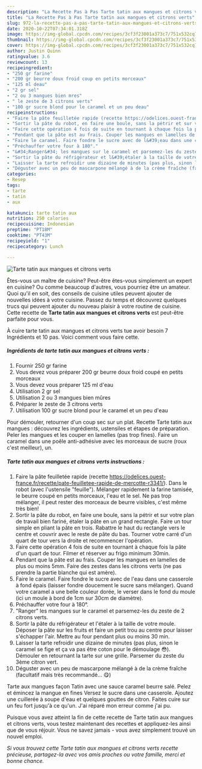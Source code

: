 ```yaml
---
description: "La Recette Pas à Pas Tarte tatin aux mangues et citrons verts"
title: "La Recette Pas à Pas Tarte tatin aux mangues et citrons verts"
slug: 972-la-recette-pas-a-pas-tarte-tatin-aux-mangues-et-citrons-verts
date: 2020-10-22T07:34:01.318Z
image: https://img-global.cpcdn.com/recipes/3cf3f23001a373c7/751x532cq70/tarte-tatin-aux-mangues-et-citrons-verts-photo-principale-de-la-recette.jpg
thumbnail: https://img-global.cpcdn.com/recipes/3cf3f23001a373c7/751x532cq70/tarte-tatin-aux-mangues-et-citrons-verts-photo-principale-de-la-recette.jpg
cover: https://img-global.cpcdn.com/recipes/3cf3f23001a373c7/751x532cq70/tarte-tatin-aux-mangues-et-citrons-verts-photo-principale-de-la-recette.jpg
author: Justin Quinn
ratingvalue: 3.6
reviewcount: 13
recipeingredient:
- "250 gr farine"
- "200 gr beurre doux froid coup en petits morceaux"
- "125 ml deau"
- "2 gr sel"
- "2 ou 3 mangues bien mres"
- " le zeste de 3 citrons verts"
- "100 gr sucre blond pour le caramel et un peu deau"
recipeinstructions:
- "Faire la pâte feuilletée rapide (recette https://odelices.ouest-france.fr/recette/pate-feuilletee-rapide-de-mercotte-r3341/). Dans le robot (avec l&#39;ustensile &#34;feuille&#34;). Mélanger rapidement la farine tamisée, le beurre coupé en petits morceaux, l&#39;eau et le sel. Ne pas trop mélanger, il peut rester des morceaux de beurre visibles, c&#39;est même très bien!"
- "Sortir la pâte du robot, en faire une boule, sans la pétrir et sur votre plan de travail bien fariné, étaler la pâte en un grand rectangle. Faire un tour simple en pliant la pâte en trois. Rabattre le haut du rectangle vers le centre et couvrir avec le reste de pâte du bas. Tourner votre carré d&#39;un quart de tour vers la droite et recommencer l&#39;opération."
- "Faire cette opération 4 fois de suite en tournant à chaque fois la pâte d&#39;un quart de tour. Filmer et réserver au frigo minimum 30min."
- "Pendant que la pâte est au frais. Couper les mangues en lamelles de plus ou moins 5mm. Faire des zestes dans les citrons verts (ne pas prendre la partie blanche qui est amère)."
- "Faire le caramel. Faire fondre le sucre avec de l&#39;eau dans une casserole à fond épais (laisser fondre doucement le sucre sans mélanger). Quand votre caramel a une belle couleur dorée, le verser dans le fond du moule (ici un moule à bord de 1cm sur 30cm de diamètre)."
- "Préchauffer votre four à 180°."
- "&#34;Ranger&#34; les mangues sur le caramel et parsemez-les du zeste de 2 citrons verts."
- "Sortir la pâte du réfrigérateur et l&#39;étaler à la taille de votre moule. Déposer la pâte sur les fruits et faire un petit trou au centre pour laisser s&#39;échapper l&#39;air. Mettre au four pendant plus ou moins 30 min."
- "Laisser la tarte refroidir une dizaine de minutes (pas plus, sinon le caramel se fige et ça va pas être coton pour le démoulage 😳). Démouler en retournant la tarte sur une grille. Parsemer du zeste du 3ème citron vert."
- "Déguster avec un peu de mascarpone mélangé à de la crème fraîche (facultatif mais très recommandé... 😋)"
categories:
- Resep
tags:
- tarte
- tatin
- aux

katakunci: tarte tatin aux 
nutrition: 250 calories
recipecuisine: Indonesian
preptime: "PT18M"
cooktime: "PT43M"
recipeyield: "1"
recipecategory: Lunch

---
```



![Tarte tatin aux mangues et citrons verts](https://img-global.cpcdn.com/recipes/3cf3f23001a373c7/751x532cq70/tarte-tatin-aux-mangues-et-citrons-verts-photo-principale-de-la-recette.jpg)

Êtes-vous un maître de cuisine? Peut-être êtes-vous simplement un expert en cuisine? Ou comme beaucoup d'autres, vous pourriez être un amateur. Quoi qu'il en soit, des conseils de cuisine utiles peuvent ajouter de nouvelles idées à votre cuisine. Passez du temps et découvrez quelques trucs qui peuvent ajouter du nouveau plaisir à votre routine de cuisine. Cette recette de <strong> Tarte tatin aux mangues et citrons verts </strong> est peut-être parfaite pour vous.

<!--inarticleads1-->

À cuire tarte tatin aux mangues et citrons verts tue avoir besoin 7 Ingrédients et 10 pas. Voici comment vous faire cette.

##### Ingrédients de tarte tatin aux mangues et citrons verts :

1. Fournir 250 gr farine
1. Vous devez vous préparer 200 gr beurre doux froid coupé en petits morceaux
1. Vous devez vous préparer 125 ml d&#39;eau
1. Utilisation 2 gr sel
1. Utilisation 2 ou 3 mangues bien mûres
1. Préparer  le zeste de 3 citrons verts
1. Utilisation 100 gr sucre blond pour le caramel et un peu d&#39;eau


Pour démouler, retourner d&#39;un coup sec sur un plat. Recette Tarte tatin aux mangues : découvrez les ingrédients, ustensiles et étapes de préparation. Peler les mangues et les couper en lamelles (pas trop fines). Faire un caramel dans une poêle anti-adhésive avec les morceaux de sucre (roux c&#39;est meilleur), un. 

<!--inarticleads2-->

##### Tarte tatin aux mangues et citrons verts instructions :

1. Faire la pâte feuilletée rapide (recette https://odelices.ouest-france.fr/recette/pate-feuilletee-rapide-de-mercotte-r3341/). Dans le robot (avec l&#39;ustensile &#34;feuille&#34;). Mélanger rapidement la farine tamisée, le beurre coupé en petits morceaux, l&#39;eau et le sel. Ne pas trop mélanger, il peut rester des morceaux de beurre visibles, c&#39;est même très bien!
1. Sortir la pâte du robot, en faire une boule, sans la pétrir et sur votre plan de travail bien fariné, étaler la pâte en un grand rectangle. Faire un tour simple en pliant la pâte en trois. Rabattre le haut du rectangle vers le centre et couvrir avec le reste de pâte du bas. Tourner votre carré d&#39;un quart de tour vers la droite et recommencer l&#39;opération.
1. Faire cette opération 4 fois de suite en tournant à chaque fois la pâte d&#39;un quart de tour. Filmer et réserver au frigo minimum 30min.
1. Pendant que la pâte est au frais. Couper les mangues en lamelles de plus ou moins 5mm. Faire des zestes dans les citrons verts (ne pas prendre la partie blanche qui est amère).
1. Faire le caramel. Faire fondre le sucre avec de l&#39;eau dans une casserole à fond épais (laisser fondre doucement le sucre sans mélanger). Quand votre caramel a une belle couleur dorée, le verser dans le fond du moule (ici un moule à bord de 1cm sur 30cm de diamètre).
1. Préchauffer votre four à 180°.
1. &#34;Ranger&#34; les mangues sur le caramel et parsemez-les du zeste de 2 citrons verts.
1. Sortir la pâte du réfrigérateur et l&#39;étaler à la taille de votre moule. Déposer la pâte sur les fruits et faire un petit trou au centre pour laisser s&#39;échapper l&#39;air. Mettre au four pendant plus ou moins 30 min.
1. Laisser la tarte refroidir une dizaine de minutes (pas plus, sinon le caramel se fige et ça va pas être coton pour le démoulage 😳). Démouler en retournant la tarte sur une grille. Parsemer du zeste du 3ème citron vert.
1. Déguster avec un peu de mascarpone mélangé à de la crème fraîche (facultatif mais très recommandé... 😋)


Tarte aux mangues façon Tatin avec une sauce caramel beurre salé. Pelez et émincez la mangue en fines Versez le sucre dans une casserole. Ajoutez une cuillerée à soupe d&#39;eau et quelques gouttes de citron. Faites cuire sur un feu fort jusqu&#39;à ce qu&#39;un. J&#39;ai réparé mon erreur comme j&#39;ai pu. 

<!--inarticleads1-->

<p>
Puisque vous avez atteint la fin de cette recette de Tarte tatin aux mangues et citrons verts, vous testez maintenant des recettes et appliquez-les ainsi que de vous réjouir. Vous ne savez jamais - vous avez simplement trouvé un nouvel emploi.
</p>

<p>
<i>Si vous trouvez cette Tarte tatin aux mangues et citrons verts recette précieuse, partagez-la avec vos amis proches ou votre famille, merci et bonne chance.</i>
</p>
